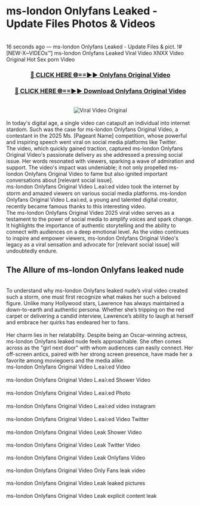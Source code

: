 # ms-london Onlyfans Leaked - Update Files Photos & Videos 
<br>
16 seconds ago — ms-london Onlyfans Leaked - Update Files & pict. !#[NEW-X~VIDEOs™] ms-london Onlyfans Leaked Viral Video XNXX Video Original Hot Sex porn Video
<br>
<div align="center">
<h3><a href="http://freeplayer.one?title=ms-london&ref=25OR" rel="nofollow">🔴 CLICK HERE 🌐==►► Onlyfans Original Video</a></h3>
<h3><a href="http://freeplayer.one?title=ms-london&ref=25OR" rel="nofollow">🔴 CLICK HERE 🌐==►► Download Onlyfans Original Video</a></h3>
<br>
<a href="http://freeplayer.one?title=ms-london&ref=25OR" rel="nofollow" data-target="animated-image.originalLink"><img src="https://i.ibb.co.com/xMMVF88/686577567.gif" alt="Viral Video Original" style="max-width: 100%; display: inline-block;" data-target="animated-image.originalImage"></a>
</div>
<br>
In today's digital age, a single video can catapult an individual into internet stardom. Such was the case for ms-london Onlyfans Original Video, a contestant in the 2025 Ms. [Pageant Name] competition, whose powerful and inspiring speech went viral on social media platforms like Twitter.
<br>
The video, which quickly gained traction, captured ms-london Onlyfans Original Video's passionate delivery as she addressed a pressing social issue. Her words resonated with viewers, sparking a wave of admiration and support. The video's impact was undeniable; it not only propelled ms-london Onlyfans Original Video to fame but also ignited important conversations about [relevant social issue].
<br>
ms-london Onlyfans Original Video L.ea𝚔ed video took the internet by storm and amazed viewers on various social media platforms. ms-london Onlyfans Original Video L.ea𝚔ed, a young and talented digital creator, recently became famous thanks to this interesting video.
<br>
The ms-london Onlyfans Original Video 2025 viral video serves as a testament to the power of social media to amplify voices and spark change. It highlights the importance of authentic storytelling and the ability to connect with audiences on a deep emotional level. As the video continues to inspire and empower viewers, ms-london Onlyfans Original Video's legacy as a viral sensation and advocate for [relevant social issue] will undoubtedly endure.
<br>
<h2>The Allure of ms-london Onlyfans leaked nude</h2>
<br>
To understand why ms-london Onlyfans leaked nude’s viral video created such a storm, one must first recognize what makes her such a beloved figure. Unlike many Hollywood stars, Lawrence has always maintained a down-to-earth and authentic persona. Whether she’s tripping on the red carpet or delivering a candid interview, Lawrence’s ability to laugh at herself and embrace her quirks has endeared her to fans.
<br><br>
Her charm lies in her relatability. Despite being an Oscar-winning actress, ms-london Onlyfans leaked nude feels approachable. She often comes across as the "girl next door" with whom audiences can easily connect. Her off-screen antics, paired with her strong screen presence, have made her a favorite among moviegoers and the media alike.
<br>
ms-london Onlyfans Original Video L.ea𝚔ed Video
<br><br>
ms-london Onlyfans Original Video L.ea𝚔ed Shower Video
<br><br>
ms-london Onlyfans Original Video L.ea𝚔ed Photo
<br><br>
ms-london Onlyfans Original Video L.ea𝚔ed video instagram
<br><br>
ms-london Onlyfans Original Video L.ea𝚔ed Video Twitter
<br><br>
ms-london Onlyfans Original Video Leak Shower Video
<br><br>
ms-london Onlyfans Original Video Leak Twitter Video
<br><br>
ms-london Onlyfans Original Video Leak Onlyfans Video
<br><br>
ms-london Onlyfans Original Video Only Fans leak video
<br><br>
ms-london Onlyfans Original Video Leak leaked pictures
<br><br>
ms-london Onlyfans Original Video Leak explicit content leak